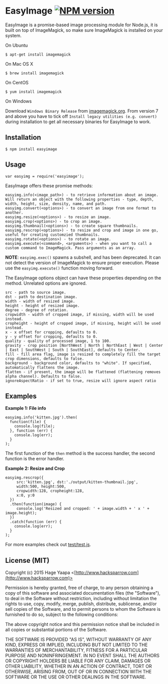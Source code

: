 EasyImage [![NPM version](https://badge.fury.io/js/easyimage.svg)](https://badge.fury.io/js/easyimage)
=========

EasyImage is a promise-based image processing module for Node.js, it is built on top of ImageMagick, so make sure ImageMagick is installed on your system.

On Ubuntu
```
$ apt-get install imagemagick
```
On Mac OS X
```
$ brew install imagemagick
```
On CentOS
```
$ yum install imagemagick
```
On Windows

Download `Windows Binary Release` from [imagemagick.org](https://www.imagemagick.org/script/binary-releases.php#windows).
From version 7 and above you have to tick off `Install legacy utilities (e.g. convert)` during installation to get all necessary binaries for EasyImage to work.
## Installation
```
$ npm install easyimage
```

## Usage
```
var easyimg = require('easyimage');
```

EasyImage offers these promise methods:

```
easyimg.info(<image_path>) - to retrieve information about an image. Will return an object with the following properties - type, depth, width, height, size, density, name, and path.
easyimg.convert(<options>) - to convert an image from one format to another.
easyimg.resize(<options>) - to resize an image.
easyimg.crop(<options>) - to crop an image.
easyimg.thumbnail(<options>) - to create square thumbnails.
easyimg.rescrop(<options>) - to resize and crop and image in one go, useful for creating customzied thumbnails.
easyimg.rotate(<options>) - to rotate an image.
easyimg.execute(<command>, <arguments>) - when you want to call a custom command to ImageMagick. Pass arguments as an array.
```
**NOTE**: `easyimg.exec()` spawns a subshell, and has been deprecated. It can not detect the version of ImageMagick to ensure proper execution. Please use the `easyimg.execute()` function moving forward.

The EasyImage options object can have these properties depending on the method. Unrelated options are ignored.

```
src - path to source image.
dst - path to destination image.
width - width of resized image.
height - height of resized image.
degree - degree of rotation.
cropwidth - width of cropped image, if missing, width will be used instead.
cropheight - height of cropped image, if missing, height will be used instead.
x - x offset for cropping, defaults to 0.
y - y offset for cropping, defaults to 0.
quality - quality of processed image, 1 to 100.
gravity - crop position [NorthWest | North | NorthEast | West | Center | East | SouthWest | South | SouthEast], defaults to Center.
fill - fill area flag, image is resized to completely fill the target crop dimensions, defaults to false.
background - background color, defaults to "white". If specified, automatically flattens the image.
flatten - if present, the image will be flattened (flattening removes alpha channel). Defaults to false.
ignoreAspectRatio - if set to true, resize will ignore aspect ratio
```

## Examples

**Example 1: File info**
```
easyimg.info('kitten.jpg').then(
  function(file) {
    console.log(file);
  }, function (err) {
    console.log(err);
  }
);
```

The first function of the `then` method is the success handler, the second function is the error handler.

**Example 2: Resize and Crop**
```
easyimg.rescrop({
     src:'kitten.jpg', dst:'./output/kitten-thumbnail.jpg',
     width:500, height:500,
     cropwidth:128, cropheight:128,
     x:0, y:0
  })
  .then(function(image) {
     console.log('Resized and cropped: ' + image.width + ' x ' + image.height);
  })
  .catch(function (err) {
    console.log(err);
  }
);
```
For more examples check out [test/test.js](https://github.com/hacksparrow/node-easyimage/blob/master/test/test.js).

## License (MIT)

Copyright (c) 2015 Hage Yaapa <[http://www.hacksparrow.com](http://www.hacksparrow.com)>

Permission is hereby granted, free of charge, to any person obtaining a copy
of this software and associated documentation files (the "Software"), to deal
in the Software without restriction, including without limitation the rights
to use, copy, modify, merge, publish, distribute, sublicense, and/or sell
copies of the Software, and to permit persons to whom the Software is
furnished to do so, subject to the following conditions:

The above copyright notice and this permission notice shall be included in
all copies or substantial portions of the Software.

THE SOFTWARE IS PROVIDED "AS IS", WITHOUT WARRANTY OF ANY KIND, EXPRESS OR
IMPLIED, INCLUDING BUT NOT LIMITED TO THE WARRANTIES OF MERCHANTABILITY,
FITNESS FOR A PARTICULAR PURPOSE AND NONINFRINGEMENT. IN NO EVENT SHALL THE
AUTHORS OR COPYRIGHT HOLDERS BE LIABLE FOR ANY CLAIM, DAMAGES OR OTHER
LIABILITY, WHETHER IN AN ACTION OF CONTRACT, TORT OR OTHERWISE, ARISING FROM, 
OUT OF OR IN CONNECTION WITH THE SOFTWARE OR THE USE OR OTHER DEALINGS IN THE
SOFTWARE.
